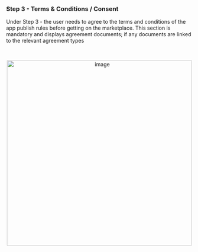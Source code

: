 ### Step 3 - Terms & Conditions / Consent

Under Step 3 - the user needs to agree to the terms and conditions of the app publish rules before getting on the marketplace. This section is mandatory and displays agreement documents; if any documents are linked to the relevant agreement types

<br>

<p align="center">
<img width="500" alt="image" src="https://user-images.githubusercontent.com/94133633/215896971-e9d452c6-c4a8-465f-9f8f-20f6ba215d1a.png">
</p>

<br>
<br>
